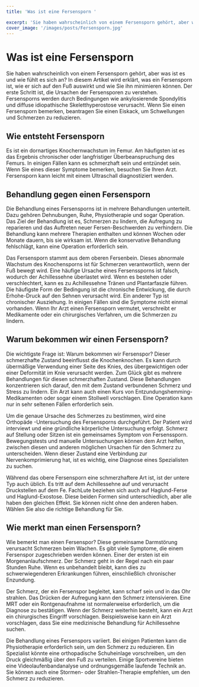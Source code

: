 ```yaml
---
title: 'Was ist eine Fersensporn '

excerpt: 'Sie haben wahrscheinlich von einem Fersensporn gehört, aber was ist es und wie fühlt es sich an?'
cover_image: '/images/posts/Fersensporn.jpg'
---
```

# Was ist eine Fersensporn 
Sie haben wahrscheinlich von einem Fersensporn gehört, aber was ist es und wie fühlt es sich an? In diesem Artikel wird erklärt, was ein Fersensporn ist, wie er sich auf den Fuß auswirkt und wie Sie ihn minimieren können. Der erste Schritt ist, die Ursachen der Fersensporen zu verstehen. Fersensporns werden durch Bedingungen wie ankylosierende Spondylitis und diffuse idiopathische Skeletthyperostose verursacht. Wenn Sie einen Fersensporn bemerken, beantragen Sie einen Eiskack, um Schwellungen und Schmerzen zu reduzieren.

## Wie entsteht Fersensporn
Es ist ein dornartiges Knochernwachstum im Femur. Am häufigsten ist es das Ergebnis chronischer oder langfristiger Überbeanspruchung des Femurs. In einigen Fällen kann es schmerzhaft sein und entzündet sein. Wenn Sie eines dieser Symptome bemerken, besuchen Sie Ihren Arzt. Fersensporn kann leicht mit einem Ultraschall diagnostiziert werden.

## Behandlung gegen einen Fersensporn
Die Behandlung eines Fersensporns ist in mehrere Behandlungen unterteilt. Dazu gehören Dehnubungen, Ruhe, Physiotherapie und sogar Operation. Das Ziel der Behandlung ist es, Schmerzen zu lindern, die Aufregung zu reparieren und das Auftreten neuer Fersen-Beschwerden zu verhindern. Die Behandlung kann mehrere Therapien enthalten und können Wochen oder Monate dauern, bis sie wirksam ist. Wenn die konservative Behandlung fehlschlägt, kann eine Operation erforderlich sein.

Das Fersensporn stammt aus dem oberen Fersenbein. Dieses abnormale Wachstum des Knochensporns ist für Schmerzen verantwortlich, wenn der Fuß bewegt wird. Eine häufige Ursache eines Fersenssporns ist falsch, wodurch der Achillessehne überlastet wird. Wenn es bestehen oder verschlechtert, kann es zu Achillessehne Tränen und Plantarfaszie führen.  Die häufigste Form der Bedingung ist die chronische Entwickung, die durch Erhohe-Druck auf den Sehnen verursacht wird. Ein anderer Typ ist chronischer Ausziehung. In einigen Fällen sind die Symptome nicht einmal vorhanden. Wenn Ihr Arzt einen Fersensporn vermutet, verschreibt er Medikamente oder ein chirurgisches Verfahren, um die Schmerzen zu lindern.

## Warum bekommen wir einen Fersensporn?
Die wichtigste Frage ist: Warum bekommen wir Fersenspor? Dieser schmerzhafte Zustand beeinflusst die Knochenknochen. Es kann durch übermäßige Verwendung einer Seite des Knies, des übergewichtigen oder einer Deformität im Knie verursacht werden. Zum Glück gibt es mehrere Behandlungen für diesen schmerzhaften Zustand. Diese Behandlungen konzentrieren sich darauf, den mit dem Zustand verbundenen Schmerz und Stress zu lindern. Ein Arzt kann auch einen Kurs von Entzundungshemming-Medikamenten oder sogar einem Stollwell vorschlagen. Eine Operation kann nur in sehr seltenen Fällen erforderlich sein.

Um die genaue Ursache des Schmerzes zu bestimmen, wird eine Orthopäde -Untersuchung des Fersensporns durchgeführt. Der Patient wird interviewt und eine gründliche körperliche Untersuchung erfolgt. Schmerz auf Stellung oder Sitzen ist ein gemeinsames Symptom von Fersenssporn. Bewegungstests und manuelle Untersuchungen können dem Arzt helfen, zwischen diesen und anderen möglichen Ursachen für den Schmerz zu unterscheiden. Wenn dieser Zustand eine Verbindung zur Nervenkomprimierung hat, ist es wichtig, eine Diagnose eines Spezialisten zu suchen.

Während das obere Fersensporn eine schmerzhaftere Art ist, ist der untere Typ auch üblich. Es tritt auf dem Achillessehne auf und verursacht Druckstellen auf dem Fe. FachLute beziehen sich auch auf Haglund-Ferse und Haglund-Exostose. Diese beiden Formen sind unterschiedlich, aber alle haben den gleichen Effekt. Sie können nicht ohne den anderen haben. Wählen Sie also die richtige Behandlung für Sie.

## Wie merkt man einen Fersensporn?
Wie bemerkt man einen Fersenspor? Diese gemeinsame Darmstörung verursacht Schmerzen beim Wachen. Es gibt viele Symptome, die einem Fersenspor zugeschrieben werden können. Einer der ersten ist ein Morgenanlaufschmerz. Der Schmerz geht in der Regel nach ein paar Stunden Ruhe. Wenn es unbehandelt bleibt, kann dies zu schwerwiegenderen Erkrankungen führen, einschließlich chronischer Enzundung.

Der Schmerz, der ein Fersenspor begleitet, kann scharf sein und in das Ohr strahlen. Das Drücken der Aufregung kann den Schmerz intensivieren. Eine MRT oder ein Rontgenaufnahme ist normalerweise erforderlich, um die Diagnose zu bestätigen. Wenn der Schmerz weiterhin besteht, kann ein Arzt ein chirurgisches Eingriff vorschlagen. Beispielsweise kann ein Arzt vorschlagen, dass Sie eine medizinische Behandlung für Achillessehne suchen.

Die Behandlung eines Fersenspors variiert. Bei einigen Patienten kann die Physiotherapie erforderlich sein, um den Schmerz zu reduzieren. Ein Spezialist könnte eine orthopadische Schuheinlage vorschreiben, um den Druck gleichmäßig über den Fuß zu verteilen. Einige Sportvereine bieten eine Videolaufenbandanalyse und ordnungsgemäße laufende Technik an. Sie können auch eine Stormen- oder Strahlen-Therapie empfehlen, um den Schmerz zu reduzieren. 
